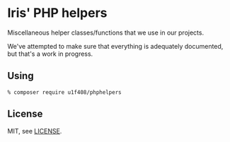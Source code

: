 # Iris' PHP helpers

Miscellaneous helper classes/functions
that we use in our projects.

We've attempted to make sure that
everything is adequately documented,
but that's a work in progress.

## Using

```shell
% composer require u1f408/phphelpers
```

## License

MIT, see [LICENSE](./LICENSE).
